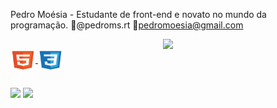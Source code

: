 Pedro Moésia - Estudante de front-end e novato no mundo da programação.
🔗@pedroms.rt 
📩pedromoesia@gmail.com



<div align="center">
  <a href="https://github.com/pedromoesia">
  <img height="180em" src="https://github-readme-stats.vercel.app/api?username=pedromoesia&show_icons=true&theme=highcontrast&include_all_commits=true&count_private=true"/>
  
</div>
  
  <img align="center" alt="pedro-HTML" height="30" width="40" src="https://raw.githubusercontent.com/devicons/devicon/master/icons/html5/html5-original.svg">
  <img align="center" alt="pedro-CSS" height="30" width="40" src="https://raw.githubusercontent.com/devicons/devicon/master/icons/css3/css3-original.svg">
  
  ##
  
  <div>
    <a href="https://instagram.com/pedroms.rt" target="_blank"><img src="https://img.shields.io/badge/-Instagram-%23E4405F?style=for-the-badge&logo=instagram&logoColor=blue" target="_blank"></a>
    <a href = "mailto:pedromoesia@gmail.com"><img src="https://img.shields.io/badge/-Gmail-%23333?style=for-the-badge&logo=gmail&logoColor=red" target="_blank"></a>
  </div>
